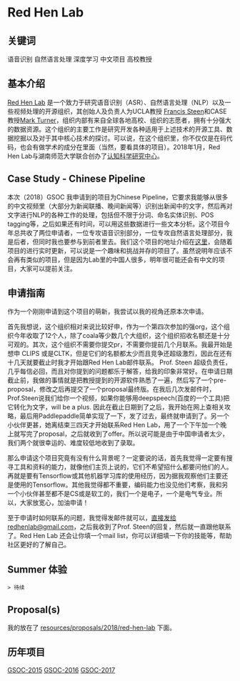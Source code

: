 # Red Hen Lab

## 关键词
语音识别 自然语言处理 深度学习  中文项目 高校教授 

## 基本介绍
[Red Hen Lab](http://www.redhenlab.org/home) 是一个致力于研究语音识别（ASR）、自然语言处理（NLP）以及一些视频处理的开源组织，其创始人及负责人为UCLA教授 [Francis Steen](http://cogweb.ucla.edu/steen/)和CASE教授[Mark Turner](http://markturner.org/)，组织内部有来自全球各地高校、组织的志愿者，拥有十分强大的数据资源。这个组织的主要工作是研究开发各种适用于上述技术的开源工具、数据挖掘以及对于其中核心技术的探讨。可以说，在这个组织里，你不仅仅是在码代码，也会有做学术的成分在里面（当然，要看具体的项目）。2018年1月，Red Hen Lab与湖南师范大学联合创办了[认知科学研究中心](http://cognitivescience.hunnu.edu.cn)。

## Case Study - Chinese Pipeline

本次（2018）GSOC 我申请到的项目为Chinese Pipeline，它要求我能够从很多的中文视频里（大部分为新闻联播、晚间新闻等）识别出新闻中的文字，然后再对文字进行NLP的各种工作的处理，包括但不限于分词、命名实体识别、POS tagging等，之后如果还有时间，可以用这些数据进行一些文本分析。这个项目今年总共收了两位申请者，一位专攻语音识别部分，一位专攻自然语言处理部分，我是后者，但同时我也要参与到前者里去。我们这个项目的地址介绍在[这里](http://www.redhenlab.org/home/the-cognitive-core-research-topics-in-red-hen/chinese-pipeline)，会随着项目的进行实时更新，可以说是一个趣味和挑战并存的项目了。虽然说明年应该不会再有类似的项目，但是因为Lab里的中国人很多，明年很可能还会有中文的项目，大家可以提前关注。


## 申请指南

作为一个刚刚申请到这个项目的萌新，我尝试以我的视角还原本次申请。

首先我想说，这个组织相对来说比较好申，作为一个第四次参加的强org，这个组织今年收取了12个人，除了coala等少数几个大组织，这个组织招收名额还是十分可观的。其次，这个组织不需要你提交pr，不需要你提前几个月联系。我最开始是想申 CLIPS 或是CLTK，但是它们的名额都太少而且竞争还超级激烈，因此在还有十几天就要截止时我才开始跟Red Hen Lab邮件联系。 Prof. Steen 超级负责任，几乎每信必回，而且对你提到的问题都乐于解答，给我的印象非常好。在申请日期截止前，我做的事情就是把教授提到的开源软件熟悉了一遍，然后写了一个pre-proposal，修改之后再提交了一个proposal最终版。在我后几次发邮件时，Prof.Steen说我们给你一个视频，如果你能够用deepspeech(百度的一个工具)把它转化为文字，will be a plus. 因此在截止日期到了之后，我开始在网上查相关攻略，最后用Paddlepaddle简单实现了一下，发了过去，最终就申请到了。另一个小伙伴更甚，她离结束三四天才开始联系Red Hen Lab，用了一个下午加一个晚上就写完了proposal，之后就收到了offer。所以说可能是由于中国申请者太少，我们两个就很幸运的、难度较低地收到了录取。

那么申请这个项目究竟有没有什么背景呢？一定要说的话，首先我觉得一定要有搜寻工具和资料的能力，就像他们主页上说的，它们不希望招什么都要问他们的人。再就是要有Tensorflow或其他机器学习库的使用经历，因为据我观察他们主要还是使用的Tensorflow。其他我觉得都不重要，编码能力也没见他们考察，我和另一个小伙伴甚至都不是CS或是软工的，我们一个是电子，一个是电气专业。所以，大家放宽心，加油申请！

至于申请时如何联系的问题，我觉得发邮件就可以，直接发给redhenlab@gmail.com，之后我收到了Prof. Steen的回复，然后就一直跟他联系了。Red Hen Lab 还会让你填一个mail list，你可以详细填一下你的技能等，帮助社区更好的了解自己。
## Summer 体验
	> 待续

## Proposal(s)
我的放在了 [resources/proposals/2018/red-hen-lab](../proposals/2018/red-hen-lab) 下面。

## 历年项目
[GSOC-2015](https://www.google-melange.com/archive/gsoc/2015/orgs/redhenlab)
[GSOC-2016](https://summerofcode.withgoogle.com/archive/2016/organizations/5973353810624512/#projects)
[GSOC-2017](https://summerofcode.withgoogle.com/archive/2017/organizations/6645492838563840/)